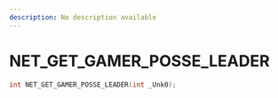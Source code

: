 ```yaml
---
description: No description available 
---
```


# NET_GET_GAMER_POSSE_LEADER

```cpp
int NET_GET_GAMER_POSSE_LEADER(int _Unk0);
```